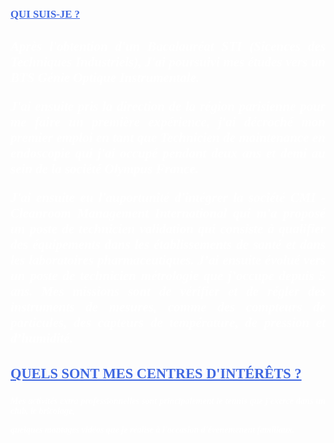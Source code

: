 <style>
 h1 {
 font-family: verdana;
 color: RoyalBlue;
 text-decoration: underline;
 font-style: normal;
 font-size: 120%;
 text-transform: uppercase;
 }
</style>
<h1>Qui suis-je ?</h1>

<style>
 h2 {
 text-align: justify;
 color: White;
 font-family: verdana;
 font-style: italic;
 text-transform: none;
 }
</style>


<h2>Après l'obtention d'un Bacalauréat STI (Sicences des Techniques Industriels), J'ai poursuivi mes études vers un BTS Génie Optique Instrumentale.

J'ai ensuite pris la direction de la région parisienne pour me faire un première expérience, j'ai décroché mon premier emploi en tant que Technicien de maintenance en endoscopie qui j'ai occupé pendant deux ans et demi au sein de la société Olympus France.

J'ai ensuite eu l'auportunité d'intégrer la société  CMI - Cleanroom Management International qui m'a proposé un poste de technicien validation qui consiste à qualifier des équipements dans les établissements de santé et dans les laboratoires pharmaceutiques.
 J’ai ensuite évolué vers un poste de technicien métrologie que j’occupe depuis 5 ans. Mes missions sont de vérifier et de régler des instruments de mesures, comme des compteurs de particules, des capteurs de température, de pression et d’humidité.</h2>
 

<style>
 h3 {
 font-family: verdana;
 color: RoyalBlue;
 text-decoration: underline;
 font-style: normal;
 font-size: 160%;
 text-transform: uppercase;
 }
</style>
<h3>Quels sont mes centres d'intérêts ?</h3>

<style>
 h4 {
 text-align: justify;
 color: White;
 font-family: verdana;
 font-style: italic;
 text-transform: none;
 }
</style>


<h4>Mes activités extra professionnelles sont principalement le tennis que j'exerce dans un club, le bricolage, 
 
 quelques montages vidéos que je réalise à l'occasion d'évenemenent familiaux.<h4>


